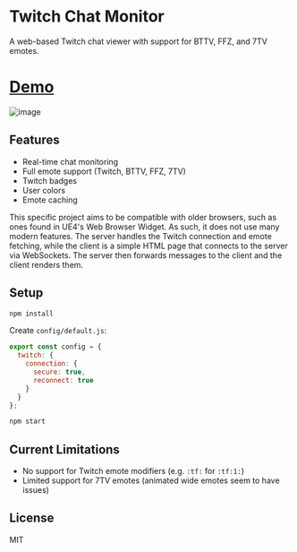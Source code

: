 # Twitch Chat Monitor

A web-based Twitch chat viewer with support for BTTV, FFZ, and 7TV emotes.

# [Demo](https://chatmon-95d7cfb9cabd.herokuapp.com/ChatMon/northernlion)

![image](https://github.com/user-attachments/assets/cfa5d986-26a5-4322-93d7-8aee7cb1c515)


## Features

- Real-time chat monitoring
- Full emote support (Twitch, BTTV, FFZ, 7TV)
- Twitch badges
- User colors
- Emote caching

This specific project aims to be compatible with older browsers, such as ones found in UE4's Web Browser Widget. As such, it does not use many modern features. The server handles the Twitch connection and emote fetching, while the client is a simple HTML page that connects to the server via WebSockets. The server then forwards messages to the client and the client renders them. 

## Setup

```bash
npm install
```

Create `config/default.js`:
```javascript
export const config = {
  twitch: {
    connection: {
      secure: true,
      reconnect: true
    }
  }
};
```

```bash
npm start
```

## Current Limitations

- No support for Twitch emote modifiers (e.g. `:tf:` for `:tf:1:`)
- Limited support for 7TV emotes (animated wide emotes seem to have issues)


## License

MIT
